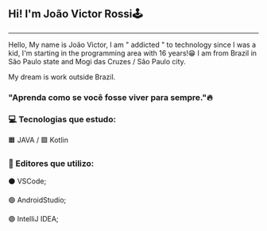 ## Hi! I'm João Victor Rossi🕹️
---
Hello, My name is João Victor, I am " addicted " to technology since I was a kid, I'm starting in the programming area with 16 years!😁 I am from Brazil in São Paulo state and Mogi das Cruzes / São Paulo city.

My dream is work outside Brazil.


### "Aprenda como se você fosse viver para sempre."🔥

### 💻 Tecnologias que estudo:

🟧 JAVA / 🟩 Kotlin

### 📎 Editores que utilizo:

⚫ VSCode;

🟢 AndroidStudio;

🟣 IntelliJ IDEA;
